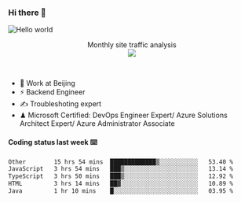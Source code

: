 ### Hi there 👋

<img src="https://raw.githubusercontent.com/sagar-viradiya/sagar-viradiya/master/resources/banner.png" alt="Hello world">
<p align="center"> 
 Monthly site traffic analysis <br/>
  <img src="https://profile-counter.glitch.me/youszoe/count.svg" />
</p>
<br/>

- 🍻 Work at Beijing 
- ⚡ Backend Engineer
- ✍️ Troubleshoting expert
- ♟  Microsoft Certified: DevOps Engineer Expert/ Azure Solutions Architect Expert/ Azure Administrator Associate

#### Coding status last week ⌨️

<!--START_SECTION:waka-->

```txt
Other        15 hrs 54 mins  █████████████▒░░░░░░░░░░░   53.40 %
JavaScript   3 hrs 54 mins   ███▒░░░░░░░░░░░░░░░░░░░░░   13.14 %
TypeScript   3 hrs 50 mins   ███▒░░░░░░░░░░░░░░░░░░░░░   12.92 %
HTML         3 hrs 14 mins   ██▓░░░░░░░░░░░░░░░░░░░░░░   10.89 %
Java         1 hr 10 mins    █░░░░░░░░░░░░░░░░░░░░░░░░   03.95 %
```

<!--END_SECTION:waka-->

<br/>
<center><img src="http://ghchart.rshah.org/409ba5/yousazoe" alt="" /></center>



